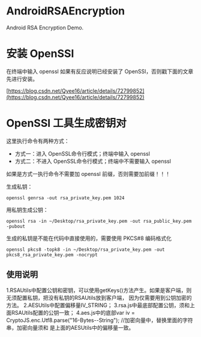 # AndroidRSAEncryption

Android RSA Encryption Demo.

# 安装 OpenSSl

在终端中输入 openssl 如果有反应说明已经安装了 OpenSSl，否则戳下面的文章先进行安装。

[https://blog.csdn.net/Qyee16/article/details/72799852](https://blog.csdn.net/Qyee16/article/details/72799852)

# OpenSSl 工具生成密钥对

这里执行命令有两种方式：

- 方式一：进入 OpenSSL命令行模式；终端中输入 openssl 
- 方式二：不进入 OpenSSL命令行模式；终端中不需要输入 openssl 

如果是方式一执行命令不需要加 openssl 前缀，否则需要加前缀！！！

生成私钥：

```
openssl genrsa -out rsa_private_key.pem 1024
```

用私钥生成公钥：

```
openssl rsa -in ~/Desktop/rsa_private_key.pem -out rsa_public_key.pem -pubout
```

生成的私钥是不能在代码中直接使用的，需要使用 PKCS#8 编码格式化

```
openssl pkcs8 -topk8 -in ~/Desktop/rsa_private_key.pem -out pkcs8_rsa_private_key.pem -nocrypt
```

## 使用说明

1.RSAUtils中配置公钥和密钥，可以使用getKeys()方法产生。如果是客户端，则无须配置私钥，把没有私钥的RSAUtils放到客户端，
因为仅需要用到公钥加密的方法。
2.AESUtils中配置偏移量IV_STRING；
3.rsa.js中最底部配置公钥，须和上面RSAUtils配置的公钥一致；
4.aes.js中的底部var iv  = CryptoJS.enc.Utf8.parse("16-Bytes--String");   //加密向量中，替换里面的字符串，加密向量须和
是上面的AESUtils中的偏移量一致。
